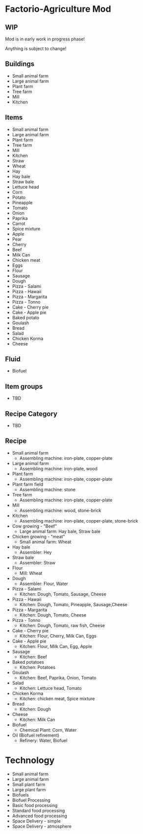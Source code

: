 # Factorio-Agriculture Mod

## WIP
Mod is in early work in progress phase!

Anything is subject to change!

## Buildings
- Small animal farm
- Large animal farm
- Plant farm
- Tree farm
- Mill
- Kitchen

## Items
- Small animal farm
- Large animal farm
- Plant farm
- Tree farm
- Mill
- Kitchen
- Straw
- Wheat
- Hay
- Hay bale
- Straw bale
- Lettuce head
- Corn
- Potato
- Pineapple
- Tomato
- Onion
- Paprika
- Carrot
- Spice mixture
- Apple
- Pear
- Cherry
- Beef
- Milk Can
- Chicken meat
- Eggs
- Flour
- Sausage
- Dough
- Pizza - Salami
- Pizza - Hawaii
- Pizza - Margarita
- Pizza - Tonno
- Cake - Cherry pie
- Cake - Apple pie
- Baked potato
- Goulash
- Bread
- Salad
- Chicken Korma
- Cheese

## Fluid
- Biofuel

## Item groups
- TBD

## Recipe Category
- TBD

## Recipe
- Small animal farm
  - Assembling machine: iron-plate, copper-plate
- Large animal farm
  - Assembling machine: iron-plate, wood
- Plant farm
  - Assembling machine: iron-plate, copper-plate
- Plant farm field
  - Assembling machine: stone
- Tree farm
  - Assembling machine: iron-plate, copper-plate
- Mill
  - Assembling machine: wood, stone-brick
- Kitchen
  - Assembling machine: iron-plate, copper-plate, stone-brick
- Cow growing  - "Beef"
  - Large animal farm: Hay bale, Straw bale
- Chicken growing - "meat"
  - Small animal farm: Wheat
- Hay bale
  - Assembler: Hey
- Straw bale
  - Assembler: Straw
- Flour
  - Mill: Wheat
- Dough
  - Assembler: Flour, Water
- Pizza - Salami
  - Kitchen: Dough, Tomato, Sausage, Cheese
- Pizza - Hawaii
  - Kitchen: Dough, Tomato, Pineapple, Sausage,Cheese
- Pizza - Margarita
  - Kitchen: Dough, Tomato, Cheese
- Pizza - Tonno
  - Kitchen: Dough, Tomato, raw fish, Cheese
- Cake - Cherry pie
  - Kitchen: Flour, Cherry, Milk Can, Eggs
- Cake - Apple pie
  - Kitchen: Flour, Milk Can, Egg, Apple
- Sausage
  - Kitchen: Beef
- Baked potatoes
  - Kitchen: Potatoes
- Goulash
  - Kitchen: Beef, Paprika, Onion, Tomato
- Salad
  - Kitchen: Lettuce head, Tomato
- Chicken Korma
  - Kitchen: chicken meat,  Spice mixture
- Bread
  - Kitchen: Dough
- Cheese
  - Kitchen: Milk Can
- Biofuel
  - Chemical Plant: Corn, Water
- Oil (Biofuel refinement)
  - Refinery: Water, Biofuel

# Technology
- Small animal farm
- Large animal farm
- Small plant farm
- Large plant farm
- Biofuels
- Biofuel Processing
- Basic food processing
- Standard food processing
- Advanced food processing
- Space Delivery - simple
- Space Delivery - atmosphere